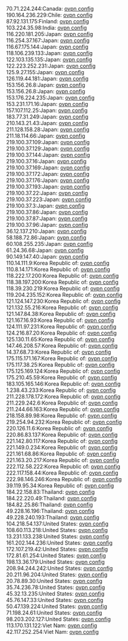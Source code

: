 70.71.224.244:Canada: [ovpn config](vpn/70_71_224_244.ovpn)  
190.164.236.229:Chile: [ovpn config](vpn/190_164_236_229.ovpn)  
87.92.131.175:Finland: [ovpn config](vpn/87_92_131_175.ovpn)  
103.224.35.98:India: [ovpn config](vpn/103_224_35_98.ovpn)  
116.220.181.205:Japan: [ovpn config](vpn/116_220_181_205.ovpn)  
116.254.37.167:Japan: [ovpn config](vpn/116_254_37_167.ovpn)  
116.67.175.144:Japan: [ovpn config](vpn/116_67_175_144.ovpn)  
118.106.239.133:Japan: [ovpn config](vpn/118_106_239_133.ovpn)  
122.103.135.135:Japan: [ovpn config](vpn/122_103_135_135.ovpn)  
122.223.252.231:Japan: [ovpn config](vpn/122_223_252_231.ovpn)  
125.9.27.155:Japan: [ovpn config](vpn/125_9_27_155.ovpn)  
126.119.44.181:Japan: [ovpn config](vpn/126_119_44_181.ovpn)  
153.156.26.8:Japan: [ovpn config](vpn/153_156_26_8.ovpn)  
153.156.26.8:Japan: [ovpn config](vpn/153_156_26_8.ovpn)  
153.176.224.235:Japan: [ovpn config](vpn/153_176_224_235.ovpn)  
153.231.171.16:Japan: [ovpn config](vpn/153_231_171_16.ovpn)  
157.107.112.25:Japan: [ovpn config](vpn/157_107_112_25.ovpn)  
183.77.31.249:Japan: [ovpn config](vpn/183_77_31_249.ovpn)  
210.143.21.43:Japan: [ovpn config](vpn/210_143_21_43.ovpn)  
211.128.158.28:Japan: [ovpn config](vpn/211_128_158_28.ovpn)  
211.18.114.66:Japan: [ovpn config](vpn/211_18_114_66.ovpn)  
219.100.37.109:Japan: [ovpn config](vpn/219_100_37_109.ovpn)  
219.100.37.129:Japan: [ovpn config](vpn/219_100_37_129.ovpn)  
219.100.37.144:Japan: [ovpn config](vpn/219_100_37_144.ovpn)  
219.100.37.16:Japan: [ovpn config](vpn/219_100_37_16.ovpn)  
219.100.37.169:Japan: [ovpn config](vpn/219_100_37_169.ovpn)  
219.100.37.172:Japan: [ovpn config](vpn/219_100_37_172.ovpn)  
219.100.37.176:Japan: [ovpn config](vpn/219_100_37_176.ovpn)  
219.100.37.193:Japan: [ovpn config](vpn/219_100_37_193.ovpn)  
219.100.37.22:Japan: [ovpn config](vpn/219_100_37_22.ovpn)  
219.100.37.223:Japan: [ovpn config](vpn/219_100_37_223.ovpn)  
219.100.37.3:Japan: [ovpn config](vpn/219_100_37_3.ovpn)  
219.100.37.86:Japan: [ovpn config](vpn/219_100_37_86.ovpn)  
219.100.37.87:Japan: [ovpn config](vpn/219_100_37_87.ovpn)  
219.100.37.96:Japan: [ovpn config](vpn/219_100_37_96.ovpn)  
36.12.137.210:Japan: [ovpn config](vpn/36_12_137_210.ovpn)  
58.188.72.86:Japan: [ovpn config](vpn/58_188_72_86.ovpn)  
60.108.255.235:Japan: [ovpn config](vpn/60_108_255_235.ovpn)  
61.24.36.68:Japan: [ovpn config](vpn/61_24_36_68.ovpn)  
90.149.147.40:Japan: [ovpn config](vpn/90_149_147_40.ovpn)  
110.14.111.9:Korea Republic of: [ovpn config](vpn/110_14_111_9.ovpn)  
110.8.14.171:Korea Republic of: [ovpn config](vpn/110_8_14_171.ovpn)  
118.222.17.200:Korea Republic of: [ovpn config](vpn/118_222_17_200.ovpn)  
118.38.197.200:Korea Republic of: [ovpn config](vpn/118_38_197_200.ovpn)  
118.39.230.219:Korea Republic of: [ovpn config](vpn/118_39_230_219.ovpn)  
119.204.235.152:Korea Republic of: [ovpn config](vpn/119_204_235_152.ovpn)  
121.124.147.230:Korea Republic of: [ovpn config](vpn/121_124_147_230.ovpn)  
121.132.55.216:Korea Republic of: [ovpn config](vpn/121_132_55_216.ovpn)  
121.147.84.38:Korea Republic of: [ovpn config](vpn/121_147_84_38.ovpn)  
121.167.16.93:Korea Republic of: [ovpn config](vpn/121_167_16_93.ovpn)  
124.111.97.231:Korea Republic of: [ovpn config](vpn/124_111_97_231.ovpn)  
124.216.87.20:Korea Republic of: [ovpn config](vpn/124_216_87_20.ovpn)  
125.130.11.65:Korea Republic of: [ovpn config](vpn/125_130_11_65.ovpn)  
147.46.208.57:Korea Republic of: [ovpn config](vpn/147_46_208_57.ovpn)  
14.37.68.73:Korea Republic of: [ovpn config](vpn/14_37_68_73.ovpn)  
175.115.171.167:Korea Republic of: [ovpn config](vpn/175_115_171_167.ovpn)  
175.117.38.25:Korea Republic of: [ovpn config](vpn/175_117_38_25.ovpn)  
175.125.169.124:Korea Republic of: [ovpn config](vpn/175_125_169_124.ovpn)  
175.210.45.59:Korea Republic of: [ovpn config](vpn/175_210_45_59.ovpn)  
183.105.165.146:Korea Republic of: [ovpn config](vpn/183_105_165_146.ovpn)  
1.238.43.233:Korea Republic of: [ovpn config](vpn/1_238_43_233.ovpn)  
211.228.178.172:Korea Republic of: [ovpn config](vpn/211_228_178_172.ovpn)  
211.229.242.6:Korea Republic of: [ovpn config](vpn/211_229_242_6.ovpn)  
211.244.66.163:Korea Republic of: [ovpn config](vpn/211_244_66_163.ovpn)  
218.158.89.98:Korea Republic of: [ovpn config](vpn/218_158_89_98.ovpn)  
219.254.94.232:Korea Republic of: [ovpn config](vpn/219_254_94_232.ovpn)  
220.126.11.6:Korea Republic of: [ovpn config](vpn/220_126_11_6.ovpn)  
220.86.83.137:Korea Republic of: [ovpn config](vpn/220_86_83_137.ovpn)  
221.142.80.117:Korea Republic of: [ovpn config](vpn/221_142_80_117.ovpn)  
221.149.0.234:Korea Republic of: [ovpn config](vpn/221_149_0_234.ovpn)  
221.161.68.86:Korea Republic of: [ovpn config](vpn/221_161_68_86.ovpn)  
221.163.20.217:Korea Republic of: [ovpn config](vpn/221_163_20_217.ovpn)  
222.112.58.222:Korea Republic of: [ovpn config](vpn/222_112_58_222.ovpn)  
222.117.158.44:Korea Republic of: [ovpn config](vpn/222_117_158_44.ovpn)  
222.98.146.246:Korea Republic of: [ovpn config](vpn/222_98_146_246.ovpn)  
39.119.95.34:Korea Republic of: [ovpn config](vpn/39_119_95_34.ovpn)  
184.22.158.83:Thailand: [ovpn config](vpn/184_22_158_83.ovpn)  
184.22.220.49:Thailand: [ovpn config](vpn/184_22_220_49.ovpn)  
184.82.25.86:Thailand: [ovpn config](vpn/184_82_25_86.ovpn)  
49.228.16.196:Thailand: [ovpn config](vpn/49_228_16_196.ovpn)  
49.228.240.193:Thailand: [ovpn config](vpn/49_228_240_193.ovpn)  
104.218.54.137:United States: [ovpn config](vpn/104_218_54_137.ovpn)  
108.60.113.218:United States: [ovpn config](vpn/108_60_113_218.ovpn)  
13.231.133.238:United States: [ovpn config](vpn/13_231_133_238.ovpn)  
161.202.144.236:United States: [ovpn config](vpn/161_202_144_236.ovpn)  
172.107.219.42:United States: [ovpn config](vpn/172_107_219_42.ovpn)  
172.81.61.254:United States: [ovpn config](vpn/172_81_61_254.ovpn)  
198.13.36.179:United States: [ovpn config](vpn/198_13_36_179.ovpn)  
208.94.244.242:United States: [ovpn config](vpn/208_94_244_242.ovpn)  
20.211.96.204:United States: [ovpn config](vpn/20_211_96_204.ovpn)  
20.78.89.30:United States: [ovpn config](vpn/20_78_89_30.ovpn)  
35.74.236.78:United States: [ovpn config](vpn/35_74_236_78.ovpn)  
45.32.13.235:United States: [ovpn config](vpn/45_32_13_235.ovpn)  
45.76.147.33:United States: [ovpn config](vpn/45_76_147_33.ovpn)  
50.47.139.224:United States: [ovpn config](vpn/50_47_139_224.ovpn)  
71.198.24.61:United States: [ovpn config](vpn/71_198_24_61.ovpn)  
98.203.202.127:United States: [ovpn config](vpn/98_203_202_127.ovpn)  
113.170.131.122:Viet Nam: [ovpn config](vpn/113_170_131_122.ovpn)  
42.117.252.254:Viet Nam: [ovpn config](vpn/42_117_252_254.ovpn)  
